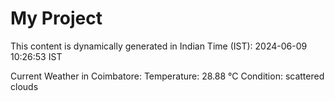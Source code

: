 # My Project

This content is dynamically generated in Indian Time (IST): 2024-06-09 10:26:53 IST


Current Weather in Coimbatore:
Temperature: 28.88 °C
Condition: scattered clouds
